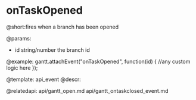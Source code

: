 onTaskOpened
=============
@short:fires when a branch has been opened
	
@params:
- id	string/number	the branch id

@example:
gantt.attachEvent("onTaskOpened", function(id) {
	//any custom logic here
});

@template:	api_event
@descr:


@relatedapi:
	api/gantt_open.md
    api/gantt_ontaskclosed_event.md